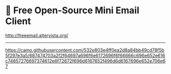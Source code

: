 # :pencil: Free Open-Source Mini Email Client

http://freeemail.altervista.org/

-------------------------------------------------------------------------------------------------------------------------------------


https://camo.githubusercontent.com/532e803e4ff0ea2d8a84bb49cd78f5b5f297e3a5/687474703a2f2f64697a696f6e6172696f6f66666c696e652e616c74657276697374612e6f72672f696d6167652f496d6d6167696e652e706e67

